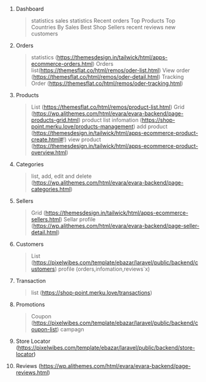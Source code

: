 1. Dashboard

   > statistics
   > sales statistics
   > Recent orders
   > Top Products
   > Top Countries By Sales
   > Best Shop Sellers
   > recent reviews
   > new customers

2. Orders

   > statistics (https://themesdesign.in/tailwick/html/apps-ecommerce-orders.html)
   > Orders list(https://themesflat.co/html/remos/oder-list.html)
   > View order (https://themesflat.co/html/remos/oder-detail.html)
   > Tracking Order (https://themesflat.co/html/remos/oder-tracking.html)

3. Products

   > List (https://themesflat.co/html/remos/product-list.html)
   > Grid (https://wp.alithemes.com/html/evara/evara-backend/page-products-grid.html)
   > product list infomation (https://shop-point.merku.love/products-management)
   > add product (https://themesdesign.in/tailwick/html/apps-ecommerce-product-create.html#!)
   > view product (https://themesdesign.in/tailwick/html/apps-ecommerce-product-overview.html)

4. Categories

   > list, add, edit and delete (https://wp.alithemes.com/html/evara/evara-backend/page-categories.html)

5. Sellers

   > Grid (https://themesdesign.in/tailwick/html/apps-ecommerce-sellers.html)
   > Sellar profile (https://wp.alithemes.com/html/evara/evara-backend/page-seller-detail.html)

6. Customers

   > List (https://pixelwibes.com/template/ebazar/laravel/public/backend/customers)
   > profile (orders,infomation,reviews`x)

7. Transaction

   > list (https://shop-point.merku.love/transactions)

8. Promotions

   > Coupon (https://pixelwibes.com/template/ebazar/laravel/public/backend/coupon-list)
   > campagn

9. Store Locator (https://pixelwibes.com/template/ebazar/laravel/public/backend/store-locator)

10. Reviews (https://wp.alithemes.com/html/evara/evara-backend/page-reviews.html)

